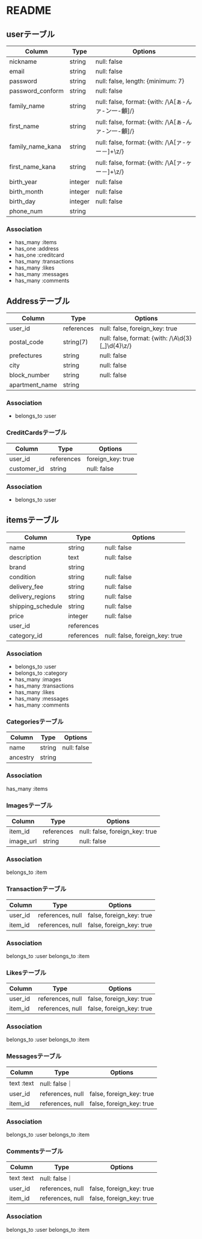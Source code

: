 # README


## userテーブル
|Column|Type|Options|
|------|----|-------|
|nickname|string|null: false|
|email|string|null: false|
|password|string|null: false, length: {minimum: 7}|
|password_conform|string|null: false|
|family_name|string|null: false, format: {with: /\A[ぁ-んァ-ン一-龥]/}|
|first_name|string|null: false, format: {with: /\A[ぁ-んァ-ン一-龥]/}|
|family_name_kana|string|null: false, format: {with: /\A[ァ-ヶー－]+\z/}|
|first_name_kana|string|null: false, format: {with: /\A[ァ-ヶー－]+\z/}|
|birth_year|integer|null: false|
|birth_month|integer|null: false|
|birth_day|integer|null: false|
|phone_num|string|

### Association
- has_many :items
- has_one :address
- has_one :creditcard
- has_many :transactions
- has_many :likes
- has_many :messages
- has_many :comments


## Addressテーブル
|Column|Type|Options|
|------|----|-------|
|user_id|references|null: false, foreign_key: true|
|postal_code|string(7)|null: false, format: {with: /\A\d{3}[_]\d{4}\z/}|
|prefectures|string|null: false|
|city|string|null: false|
|block_number|string|null: false|
|apartment_name|string|

### Association
- belongs_to :user



### CreditCardsテーブル
|Column|Type|Options|
|------|----|-------|
|user_id|references|foreign_key: true|
|customer_id|string|null: false|

### Association
- belongs_to :user



## itemsテーブル
|Column|Type|Options|
|------|----|-------|
|name|string|null: false|
|description|text|null: false|
|brand|string|
|condition|string|null: false|
|delivery_fee|string|null: false|
|delivery_regions|string|null: false|
|shipping_schedule|string|null: false|
|price|integer|null: false|
|user_id|references|
|category_id|references|null: false, foreign_key: true|

### Association
- belongs_to :user
- belongs_to :category
- has_many :images
- has_many :transactions
- has_many :likes
- has_many :messages
- has_many :comments


### Categoriesテーブル
|Column|Type|Options|
|------|----|-------|
|name|string|null: false|
|ancestry|string|

### Association
has_many :items



### Imagesテーブル
|Column|Type|Options|
|------|----|-------|
|item_id|references|null: false, foreign_key: true|
|image_url|string|null: false|

### Association
belongs_to :item



### Transactionテーブル
|Column|Type|Options|
|------|----|-------|
|user_id|references, null|false, foreign_key: true|
|item_id|references, null|false, foreign_key: true|

### Association
belongs_to :user
belongs_to :item



### Likesテーブル
|Column|Type|Options|
|------|----|-------|
|user_id|references, null|false, foreign_key: true|
|item_id|references, null|false, foreign_key: true|

### Association
belongs_to :user
belongs_to :item



### Messagesテーブル
|Column|Type|Options|
|------|----|-------|
|text :text|null: false｜
|user_id|references, null|false, foreign_key: true|
|item_id|references, null|false, foreign_key: true|

### Association
belongs_to :user
belongs_to :item



### Commentsテーブル
|Column|Type|Options|
|------|----|-------|
|text :text|null: false｜
|user_id|references, null|false, foreign_key: true|
|item_id|references, null|false, foreign_key: true|

### Association
belongs_to :user
belongs_to :item
